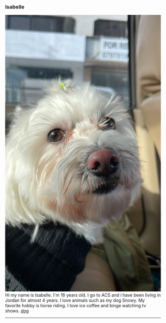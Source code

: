 ### Isabelle
![alt text](dog.JPG)
Hi my name is Isabelle. I'm 16 years old. I go to ACS and i have been living in Jordan for almost 4 years. I love animals such as my dog Snowy. My favorite hobby is horse riding. I love ice coffee and binge watching tv shows. 
[dog](https://www.google.com/search?q=dog&source=lnms&tbm=isch&sa=X&ved=2ahUKEwiB3cm0hPv5AhW2VvEDHaZ_DVcQ_AUoAXoECAEQBA&biw=1440&bih=796&dpr=1#imgrc=SMMlmWDadP14fM)


----
<!--
**isabellevanvliet/isabellevanvliet** is a ✨ _special_ ✨ repository because its `README.md` (this file) appears on your GitHub profile.

Here are some ideas to get you started:

- 🔭 I’m currently working on ...
- 🌱 I’m currently learning ...
- 👯 I’m looking to collaborate on ...
- 🤔 I’m looking for help with ...
- 💬 Ask me about ...
- 📫 How to reach me: ...
- 😄 Pronouns: ...
- ⚡ Fun fact: ...
--> 

